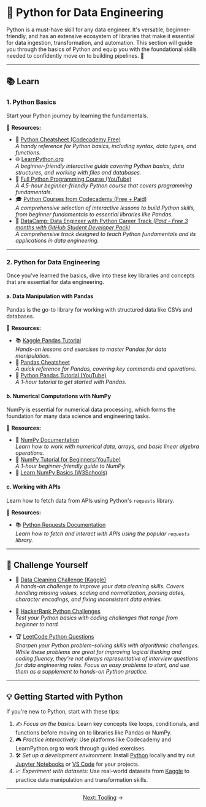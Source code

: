# 🐍 Python for Data Engineering  

Python is a must-have skill for any data engineer. It's versatile, beginner-friendly, and has an extensive ecosystem of libraries that make it essential for data ingestion, transformation, and automation. This section will guide you through the basics of Python and equip you with the foundational skills needed to confidently move on to building pipelines. 🚀  

---

## **📚 Learn**  

### **1. Python Basics**  
Start your Python journey by learning the fundamentals.  

🌟 **Resources:**  
- 📝 <a href="https://www.codecademy.com/learn/learn-python-3/modules/learn-python3-hello-world/cheatsheet" target="_blank" rel="noopener noreferrer">Python Cheatsheet (Codecademy Free)</a>  
  *A handy reference for Python basics, including syntax, data types, and functions.*  
- 🌐 <a href="https://www.learnpython.org/" target="_blank" rel="noopener noreferrer">LearnPython.org</a>  
  *A beginner-friendly interactive guide covering Python basics, data structures, and working with files and databases.*  
- 🧠 <a href="https://www.youtube.com/watch?v=rfscVS0vtbw" target="_blank" rel="noopener noreferrer">Full Python Programming Course (YouTube)</a>  
  *A 4.5-hour beginner-friendly Python course that covers programming fundamentals.*  
- 🎓 <a href="https://www.codecademy.com/catalog/language/python" target="_blank" rel="noopener noreferrer">Python Courses from Codecademy (Free + Paid)</a>  
  *A comprehensive selection of interactive lessons to build Python skills, from beginner fundamentals to essential libraries like Pandas.*  
- 🚀 <a href="https://www.datacamp.com/tracks/data-engineer-in-python" target="_blank" rel="noopener noreferrer">DataCamp: Data Engineer with Python Career Track *(Paid - Free 3 months with GitHub Student Developer Pack)*</a>  
  *A comprehensive track designed to teach Python fundamentals and its applications in data engineering.*  

---

### **2. Python for Data Engineering**  
Once you’ve learned the basics, dive into these key libraries and concepts that are essential for data engineering.  

#### **a. Data Manipulation with Pandas**  
Pandas is the go-to library for working with structured data like CSVs and databases.  

🌟 **Resources:**  
- 📚 <a href="https://www.kaggle.com/learn/pandas" target="_blank" rel="noopener noreferrer">Kaggle Pandas Tutorial</a>  
  *Hands-on lessons and exercises to master Pandas for data manipulation.*  
- 📝 <a href="https://pandas.pydata.org/Pandas_Cheat_Sheet.pdf" target="_blank" rel="noopener noreferrer">Pandas Cheatsheet</a>  
*A quick reference for Pandas, covering key commands and operations.*   
- 🎥 <a href="https://www.youtube.com/watch?v=vmEHCJofslg" target="_blank" rel="noopener noreferrer">Python Pandas Tutorial (YouTube)</a>  
  *A 1-hour tutorial to get started with Pandas.*  

#### **b. Numerical Computations with NumPy**  
NumPy is essential for numerical data processing, which forms the foundation for many data science and engineering tasks.  

🌟 **Resources:**  
- 📝 <a href="https://numpy.org/doc/stable/" target="_blank" rel="noopener noreferrer">NumPy Documentation</a>  
  *Learn how to work with numerical data, arrays, and basic linear algebra operations.*  
- 🎥 <a href="https://www.youtube.com/watch?v=QUT1VHiLmmI" target="_blank" rel="noopener noreferrer">NumPy Tutorial for Beginners(YouTube)</a>  
  *A 1-hour beginner-friendly guide to NumPy.*  
- 🧠 <a href="https://www.w3schools.com/python/numpy_intro.asp" target="_blank" rel="noopener noreferrer">Learn NumPy Basics (W3Schools)</a>  

#### **c. Working with APIs**  
Learn how to fetch data from APIs using Python's `requests` library.  

🌟 **Resources:**  
- 📚 <a href="https://docs.python-requests.org/en/master/" target="_blank" rel="noopener noreferrer">Python Requests Documentation</a>  
  *Learn how to fetch and interact with APIs using the popular `requests` library.*  

---

## **🎯 Challenge Yourself**  

- 🧩 <a href="https://www.kaggle.com/code/rtatman/data-cleaning-challenge-handling-missing-values" target="_blank" rel="noopener noreferrer">Data Cleaning Challenge (Kaggle)</a>  
  *A hands-on challenge to improve your data cleaning skills. Covers handling missing values, scaling and normalization, parsing dates, character encodings, and fixing inconsistent data entries.*  

- 🧩 <a href="https://www.hackerrank.com/domains/sql" target="_blank" rel="noopener noreferrer">HackerRank Python Challenges</a>  
  *Test your Python basics with coding challenges that range from beginner to hard.*  

- 🏆 <a href="https://leetcode.com/problemset/all/?difficulty=Easy&listId=python" target="_blank" rel="noopener noreferrer">LeetCode Python Questions</a>  
  *Sharpen your Python problem-solving skills with algorithmic challenges. While these problems are great for improving logical thinking and coding fluency, they're not always representative of interview questions for data engineering roles. Focus on easy problems to start, and use them as a supplement to hands-on Python practice.*  


---

## **💡 Getting Started with Python**  

If you're new to Python, start with these tips:  
1. ✍️ *Focus on the basics:* Learn key concepts like loops, conditionals, and functions before moving on to libraries like Pandas or NumPy.  
2. 🎮 *Practice interactively:* Use platforms like Codecademy and LearnPython.org to work through guided exercises.  
3. 🛠️ *Set up a development environment:* Install <a href="https://www.python.org/downloads/" target="_blank" rel="noopener noreferrer">Python</a> locally and try out <a href="https://jupyter.org/install" target="_blank" rel="noopener noreferrer">Jupyter Notebooks</a> or <a href="https://code.visualstudio.com/" target="_blank" rel="noopener noreferrer">VS Code</a> for your projects.
4. 📈 *Experiment with datasets:* Use real-world datasets from <a href="https://www.kaggle.com/" target="_blank" rel="noopener noreferrer">Kaggle</a> to practice data manipulation and transformation skills.  

---

<p align="center">  
 <a href="../05_tooling/README.md">Next: Tooling</a> →  
</p>  
